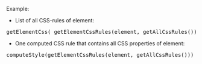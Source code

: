 Example:

* List of all CSS-rules of element:
<pre>
getElementCss( getElementCssRules(element, getAllCssRules()) )
</pre>
* One computed CSS rule that contains all CSS properties of element:
<pre>
computeStyle(getElementCssRules(element, getAllCssRules()))
</pre>
 